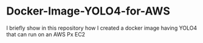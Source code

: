 # Docker-Image-YOLO4-for-AWS
I briefly show in this repository how I created a docker image having YOLO4 that can run on an AWS Px EC2
